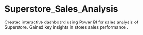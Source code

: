 # Superstore_Sales_Analysis
Created interactive  dashboard using Power BI for sales analysis of Superstore. Gained key insights in stores sales performance .
